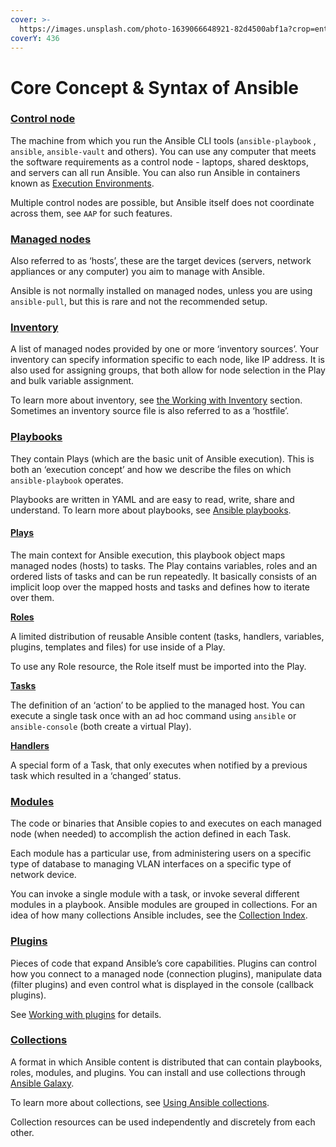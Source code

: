```yaml
---
cover: >-
  https://images.unsplash.com/photo-1639066648921-82d4500abf1a?crop=entropy&cs=srgb&fm=jpg&ixid=M3wxOTcwMjR8MHwxfHNlYXJjaHwxMHx8c2VydmVyc3xlbnwwfHx8fDE3Mjk0ODYzNjh8MA&ixlib=rb-4.0.3&q=85
coverY: 436
---
```


# Core Concept & Syntax of Ansible

### [Control node](https://docs.ansible.com/ansible/latest/network/getting\_started/basic\_concepts.html#id1)

The machine from which you run the Ansible CLI tools (`ansible-playbook` , `ansible`, `ansible-vault` and others). You can use any computer that meets the software requirements as a control node - laptops, shared desktops, and servers can all run Ansible. You can also run Ansible in containers known as [Execution Environments](https://docs.ansible.com/ansible/latest/getting\_started\_ee/index.html#getting-started-ee-index).

Multiple control nodes are possible, but Ansible itself does not coordinate across them, see `AAP` for such features.

### [Managed nodes](https://docs.ansible.com/ansible/latest/network/getting\_started/basic\_concepts.html#id2)

Also referred to as ‘hosts’, these are the target devices (servers, network appliances or any computer) you aim to manage with Ansible.

Ansible is not normally installed on managed nodes, unless you are using `ansible-pull`, but this is rare and not the recommended setup.

### [Inventory](https://docs.ansible.com/ansible/latest/network/getting\_started/basic\_concepts.html#id3)

A list of managed nodes provided by one or more ‘inventory sources’. Your inventory can specify information specific to each node, like IP address. It is also used for assigning groups, that both allow for node selection in the Play and bulk variable assignment.

To learn more about inventory, see [the Working with Inventory](https://docs.ansible.com/ansible/latest/inventory\_guide/intro\_inventory.html#intro-inventory) section. Sometimes an inventory source file is also referred to as a ‘hostfile’.

### [Playbooks](https://docs.ansible.com/ansible/latest/network/getting\_started/basic\_concepts.html#id4)

They contain Plays (which are the basic unit of Ansible execution). This is both an ‘execution concept’ and how we describe the files on which `ansible-playbook` operates.

Playbooks are written in YAML and are easy to read, write, share and understand. To learn more about playbooks, see [Ansible playbooks](https://docs.ansible.com/ansible/latest/playbook\_guide/playbooks\_intro.html#about-playbooks).

#### [Plays](https://docs.ansible.com/ansible/latest/network/getting\_started/basic\_concepts.html#id5)

The main context for Ansible execution, this playbook object maps managed nodes (hosts) to tasks. The Play contains variables, roles and an ordered lists of tasks and can be run repeatedly. It basically consists of an implicit loop over the mapped hosts and tasks and defines how to iterate over them.

[**Roles**](https://docs.ansible.com/ansible/latest/network/getting\_started/basic\_concepts.html#id6)

A limited distribution of reusable Ansible content (tasks, handlers, variables, plugins, templates and files) for use inside of a Play.

To use any Role resource, the Role itself must be imported into the Play.

[**Tasks**](https://docs.ansible.com/ansible/latest/network/getting\_started/basic\_concepts.html#id7)

The definition of an ‘action’ to be applied to the managed host. You can execute a single task once with an ad hoc command using `ansible` or `ansible-console` (both create a virtual Play).

[**Handlers**](https://docs.ansible.com/ansible/latest/network/getting\_started/basic\_concepts.html#id8)

A special form of a Task, that only executes when notified by a previous task which resulted in a ‘changed’ status.

### [Modules](https://docs.ansible.com/ansible/latest/network/getting\_started/basic\_concepts.html#id9)

The code or binaries that Ansible copies to and executes on each managed node (when needed) to accomplish the action defined in each Task.

Each module has a particular use, from administering users on a specific type of database to managing VLAN interfaces on a specific type of network device.

You can invoke a single module with a task, or invoke several different modules in a playbook. Ansible modules are grouped in collections. For an idea of how many collections Ansible includes, see the [Collection Index](https://docs.ansible.com/ansible/latest/collections/index.html#list-of-collections).

### [Plugins](https://docs.ansible.com/ansible/latest/network/getting\_started/basic\_concepts.html#id10)

Pieces of code that expand Ansible’s core capabilities. Plugins can control how you connect to a managed node (connection plugins), manipulate data (filter plugins) and even control what is displayed in the console (callback plugins).

See [Working with plugins](https://docs.ansible.com/ansible/latest/plugins/plugins.html#working-with-plugins) for details.

### [Collections](https://docs.ansible.com/ansible/latest/network/getting\_started/basic\_concepts.html#id11)

A format in which Ansible content is distributed that can contain playbooks, roles, modules, and plugins. You can install and use collections through [Ansible Galaxy](https://galaxy.ansible.com/).

To learn more about collections, see [Using Ansible collections](https://docs.ansible.com/ansible/latest/collections\_guide/index.html#collections).

Collection resources can be used independently and discretely from each other.
